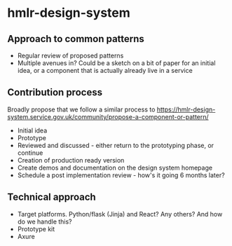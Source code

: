 # hmlr-design-system

## Approach to common patterns

- Regular review of proposed patterns
- Multiple avenues in? Could be a sketch on a bit of paper for an initial idea, or a component that is actually already live in a service

## Contribution process

Broadly propose that we follow a similar process to https://hmlr-design-system.service.gov.uk/community/propose-a-component-or-pattern/

- Initial idea
- Prototype
- Reviewed and discussed - either return to the prototyping phase, or continue
- Creation of production ready version
- Create demos and documentation on the design system homepage
- Schedule a post implementation review - how's it going 6 months later?


## Technical approach

- Target platforms. Python/flask (Jinja) and React? Any others?  And how do we handle this?
- Prototype kit
- Axure
